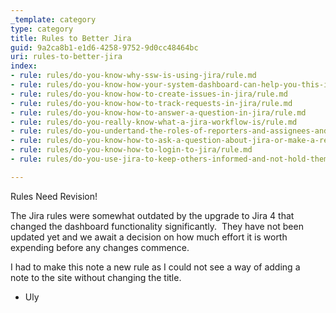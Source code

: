 ```yaml
---
_template: category
type: category
title: Rules to Better Jira
guid: 9a2ca8b1-e1d6-4258-9752-9d0cc48464bc
uri: rules-to-better-jira
index:
- rule: rules/do-you-know-why-ssw-is-using-jira/rule.md
- rule: rules/do-you-know-how-your-system-dashboard-can-help-you-this-is-the-most-important-feature-in-jira/rule.md
- rule: rules/do-you-know-how-to-create-issues-in-jira/rule.md
- rule: rules/do-you-know-how-to-track-requests-in-jira/rule.md
- rule: rules/do-you-know-how-to-answer-a-question-in-jira/rule.md
- rule: rules/do-you-really-know-what-a-jira-workflow-is/rule.md
- rule: rules/do-you-undertand-the-roles-of-reporters-and-assignees-and-their-responsibilities/rule.md
- rule: rules/do-you-know-how-to-ask-a-question-about-jira-or-make-a-request-for-a-jira-improvement/rule.md
- rule: rules/do-you-know-how-to-login-to-jira/rule.md
- rule: rules/do-you-use-jira-to-keep-others-informed-and-not-hold-them-up/rule.md

---
```

Rules Need Revision!

The Jira rules were somewhat outdated by the upgrade to Jira 4 that changed the dashboard functionality significantly.  They have not been updated yet and we await a decision on how much effort it is worth expending before any changes commence.

I had to make this note a new rule as I could not see a way of adding a note to the site without changing the title.

* Uly
